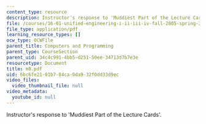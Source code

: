 ```yaml
---
content_type: resource
description: Instructor's response to 'Muddiest Part of the Lecture Cards'.
file: /courses/16-01-unified-engineering-i-ii-iii-iv-fall-2005-spring-2006/6bc6fe2101b784ca0da932f0dd33d9ec_m8.pdf
file_type: application/pdf
learning_resource_types: []
ocw_type: OCWFile
parent_title: Computers and Programming
parent_type: CourseSection
parent_uid: 34c4c991-4bb5-d251-50ee-34713d7b7e3e
resourcetype: Document
title: m8.pdf
uid: 6bc6fe21-01b7-84ca-0da9-32f0dd33d9ec
video_files:
  video_thumbnail_file: null
video_metadata:
  youtube_id: null
---
```

Instructor's response to 'Muddiest Part of the Lecture Cards'.

